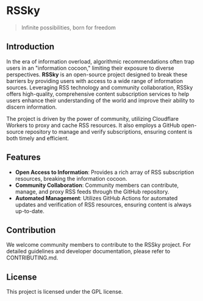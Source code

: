 # RSSky

> Infinite possibilities, born for freedom

## Introduction

In the era of information overload, algorithmic recommendations often trap users in an "information cocoon," limiting their exposure to diverse perspectives. **RSSky** is an open-source project designed to break these barriers by providing users with access to a wide range of information sources. Leveraging RSS technology and community collaboration, RSSky offers high-quality, comprehensive content subscription services to help users enhance their understanding of the world and improve their ability to discern information.

The project is driven by the power of community, utilizing Cloudflare Workers to proxy and cache RSS resources. It also employs a GitHub open-source repository to manage and verify subscriptions, ensuring content is both timely and efficient.

## Features

- **Open Access to Information**: Provides a rich array of RSS subscription resources, breaking the information cocoon.
- **Community Collaboration**: Community members can contribute, manage, and proxy RSS feeds through the GitHub repository.
- **Automated Management**: Utilizes GitHub Actions for automated updates and verification of RSS resources, ensuring content is always up-to-date.

## Contribution

We welcome community members to contribute to the RSSky project. For detailed guidelines and developer documentation, please refer to CONTRIBUTING.md.

## License

This project is licensed under the GPL license.